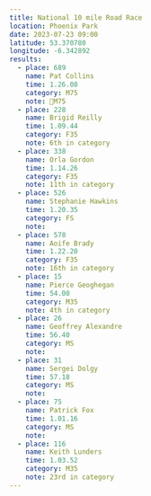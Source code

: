 ```yaml
---
title: National 10 mile Road Race
location: Phoenix Park
date: 2023-07-23 09:00
latitude: 53.370780 
longitude: -6.342892
results:
  - place: 689
    name: Pat Collins
    time: 1.26.08
    category: M75
    note: 🥇M75
  - place: 228
    name: Brigid Reilly
    time: 1.09.44
    category: F35
    note: 6th in category 
  - place: 338
    name: Orla Gordon
    time: 1.14.26
    category: F35
    note: 11th in category
  - place: 526
    name: Stephanie Hawkins
    time: 1.20.35
    category: FS
    note: 
  - place: 578
    name: Aoife Brady
    time: 1.22.20
    category: F35
    note: 16th in category
  - place: 15
    name: Pierce Geoghegan
    time: 54.00
    category: M35
    note: 4th in category 
  - place: 26
    name: Geoffrey Alexandre
    time: 56.40
    category: MS
    note:
  - place: 31
    name: Sergei Dolgy
    time: 57.18
    category: MS
    note:
  - place: 75
    name: Patrick Fox
    time: 1.01.16
    category: MS
    note:
  - place: 116
    name: Keith Lunders
    time: 1.03.52
    category: M35
    note: 23rd in category
---
```

